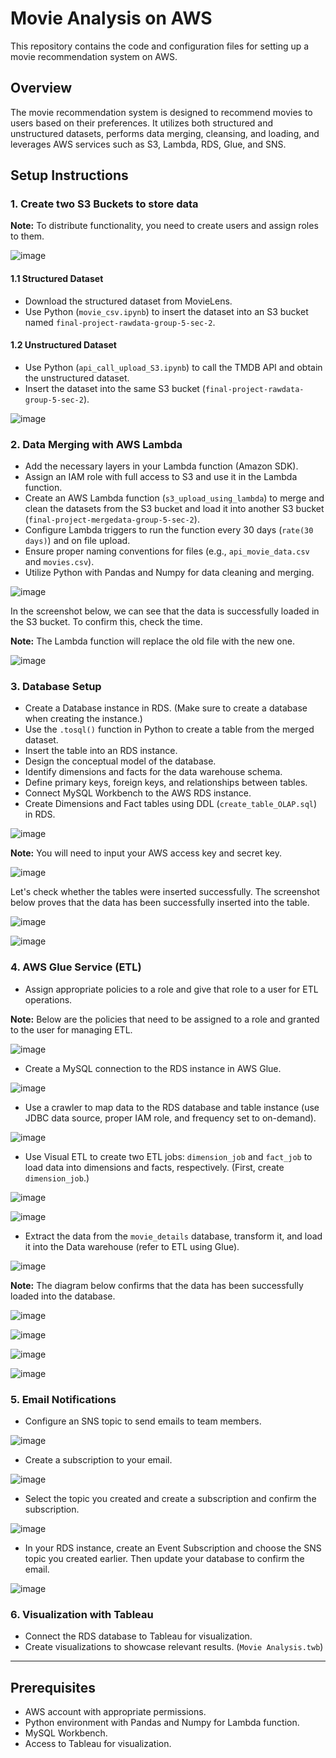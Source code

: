 # Movie Analysis on AWS

This repository contains the code and configuration files for setting up a movie recommendation system on AWS.

## Overview

The movie recommendation system is designed to recommend movies to users based on their preferences. It utilizes both structured and unstructured datasets, performs data merging, cleansing, and loading, and leverages AWS services such as S3, Lambda, RDS, Glue, and SNS.

## Setup Instructions

### 1. Create two S3 Buckets to store data

**Note:** To distribute functionality, you need to create users and assign roles to them.

![image](https://github.com/nikkirastogi/Exploratory-Data-Analysis-Using-Matplotlib-Seaborn/assets/146681122/95bacfa2-04c1-4468-811a-fb21dccbfdf7)

#### 1.1 Structured Dataset

- Download the structured dataset from MovieLens.
- Use Python (`movie_csv.ipynb`) to insert the dataset into an S3 bucket named `final-project-rawdata-group-5-sec-2`.

#### 1.2 Unstructured Dataset

- Use Python (`api_call_upload_S3.ipynb`) to call the TMDB API and obtain the unstructured dataset.
- Insert the dataset into the same S3 bucket (`final-project-rawdata-group-5-sec-2`).

![image](https://github.com/nikkirastogi/Exploratory-Data-Analysis-Using-Matplotlib-Seaborn/assets/146681122/2ad31613-4e5f-4624-a033-cffeee9dde02)

### 2. Data Merging with AWS Lambda

- Add the necessary layers in your Lambda function (Amazon SDK).
- Assign an IAM role with full access to S3 and use it in the Lambda function.
- Create an AWS Lambda function (`s3_upload_using_lambda`) to merge and clean the datasets from the S3 bucket and load it into another S3 bucket (`final-project-mergedata-group-5-sec-2`).
- Configure Lambda triggers to run the function every 30 days (`rate(30 days)`) and on file upload.
- Ensure proper naming conventions for files (e.g., `api_movie_data.csv` and `movies.csv`).
- Utilize Python with Pandas and Numpy for data cleaning and merging.

![image](https://github.com/nikkirastogi/Exploratory-Data-Analysis-Using-Matplotlib-Seaborn/assets/146681122/657b5afd-3afc-4ea1-bd54-6368b5ec4333)

In the screenshot below, we can see that the data is successfully loaded in the S3 bucket. To confirm this, check the time.

**Note:** The Lambda function will replace the old file with the new one.

![image](https://github.com/nikkirastogi/Exploratory-Data-Analysis-Using-Matplotlib-Seaborn/assets/146681122/caca4c8f-2591-40be-b639-0d79c1b06652)

### 3. Database Setup

- Create a Database instance in RDS. (Make sure to create a database when creating the instance.)
- Use the `.tosql()` function in Python to create a table from the merged dataset.
- Insert the table into an RDS instance.
- Design the conceptual model of the database.
- Identify dimensions and facts for the data warehouse schema.
- Define primary keys, foreign keys, and relationships between tables.
- Connect MySQL Workbench to the AWS RDS instance.
- Create Dimensions and Fact tables using DDL (`create_table_OLAP.sql`) in RDS.

![image](https://github.com/nikkirastogi/Exploratory-Data-Analysis-Using-Matplotlib-Seaborn/assets/146681122/9799c7f2-26f7-428e-9f15-a449b29c4516)

**Note:** You will need to input your AWS access key and secret key.

![image](https://github.com/nikkirastogi/Exploratory-Data-Analysis-Using-Matplotlib-Seaborn/assets/146681122/6f574c39-a5e2-4b21-8d16-f265c3cf006b)

Let's check whether the tables were inserted successfully. The screenshot below proves that the data has been successfully inserted into the table.

![image](https://github.com/nikkirastogi/Exploratory-Data-Analysis-Using-Matplotlib-Seaborn/assets/146681122/6a79f2ad-38ec-4935-ab68-45c9ce93714d)

![image](https://github.com/nikkirastogi/Exploratory-Data-Analysis-Using-Matplotlib-Seaborn/assets/146681122/c8b02a5c-8a60-48da-b5cb-0ca62ed81c17)

### 4. AWS Glue Service (ETL)

- Assign appropriate policies to a role and give that role to a user for ETL operations.

**Note:** Below are the policies that need to be assigned to a role and granted to the user for managing ETL.

![image](https://github.com/nikkirastogi/Exploratory-Data-Analysis-Using-Matplotlib-Seaborn/assets/146681122/868e8558-d7d9-47c3-8439-8ee86ae000ab)

- Create a MySQL connection to the RDS instance in AWS Glue.

![image](https://github.com/nikkirastogi/Exploratory-Data-Analysis-Using-Matplotlib-Seaborn/assets/146681122/8293faab-91e5-4693-9eb0-8458f1c59b48)

- Use a crawler to map data to the RDS database and table instance (use JDBC data source, proper IAM role, and frequency set to on-demand).

![image](https://github.com/nikkirastogi/Exploratory-Data-Analysis-Using-Matplotlib-Seaborn/assets/146681122/180cdace-c76b-4750-8f87-051e416ecc2b)

- Use Visual ETL to create two ETL jobs: `dimension_job` and `fact_job` to load data into dimensions and facts, respectively. (First, create `dimension_job`.)

![image](https://github.com/nikkirastogi/Exploratory-Data-Analysis-Using-Matplotlib-Seaborn/assets/146681122/7b2e1b42-4ce8-4cab-80e5-4924afeebf34)

![image](https://github.com/nikkirastogi/Exploratory-Data-Analysis-Using-Matplotlib-Seaborn/assets/146681122/01ee4e28-1cf2-4d98-a6a9-f03db6e98ba9)

- Extract the data from the `movie_details` database, transform it, and load it into the Data warehouse (refer to ETL using Glue).

![image](https://github.com/nikkirastogi/Exploratory-Data-Analysis-Using-Matplotlib-Seaborn/assets/146681122/ef3138f0-35ad-43e9-be23-fb669787ab20)

**Note:** The diagram below confirms that the data has been successfully loaded into the database.

![image](https://github.com/nikkirastogi/Exploratory-Data-Analysis-Using-Matplotlib-Seaborn/assets/146681122/19756b11-7956-47e4-b970-e6fab4d0c0e2)

![image](https://github.com/nikkirastogi/Exploratory-Data-Analysis-Using-Matplotlib-Seaborn/assets/146681122/db76f3cc-3730-476e-bcc3-8bae4a4af2c1)

![image](https://github.com/nikkirastogi/Exploratory-Data-Analysis-Using-Matplotlib-Seaborn/assets/146681122/5cc43455-3cf7-4c85-bd44-40a8b4f7b028)

![image](https://github.com/nikkirastogi/Exploratory-Data-Analysis-Using-Matplotlib-Seaborn/assets/146681122/9ad1fa39-b85d-4472-9f1a-4d9fd49f7cfe)

### 5. Email Notifications

- Configure an SNS topic to send emails to team members.

![image](https://github.com/nikkirastogi/Exploratory-Data-Analysis-Using-Matplotlib-Seaborn/assets/146681122/20f52ae9-5316-4462-9839-0e81ef3a12f6)

- Create a subscription to your email.

![image](https://github.com/nikkirastogi/Exploratory-Data-Analysis-Using-Matplotlib-Seaborn/assets/146681122/3803002d-4639-4de1-9678-2fca53069e61)

- Select the topic you created and create a subscription and confirm the subscription.

![image](https://github.com/nikkirastogi/Exploratory-Data-Analysis-Using-Matplotlib-Seaborn/assets/146681122/bf9d4913-8328-452b-90e4-8a21569e6bb9)

- In your RDS instance, create an Event Subscription and choose the SNS topic you created earlier. Then update your database to confirm the email.

![image](https://github.com/nikkirastogi/Exploratory-Data-Analysis-Using-Matplotlib-Seaborn/assets/146681122/1a4b7e93-e980-49d1-8809-ae2e164f3686)

### 6. Visualization with Tableau

- Connect the RDS database to Tableau for visualization.
- Create visualizations to showcase relevant results. (`Movie Analysis.twb`)

---

## Prerequisites

- AWS account with appropriate permissions.
- Python environment with Pandas and Numpy for Lambda function.
- MySQL Workbench.
- Access to Tableau for visualization.

